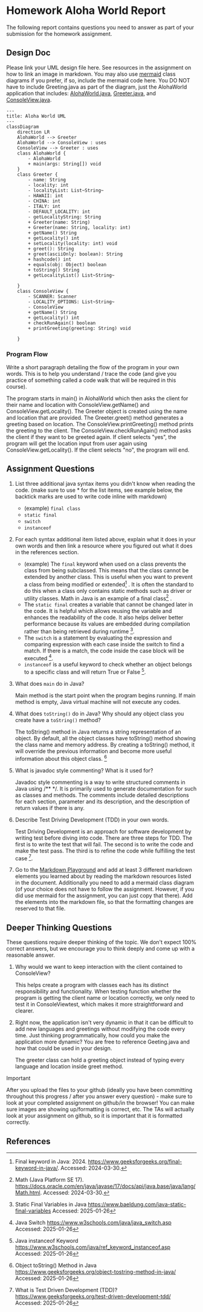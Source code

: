 # Homework Aloha World Report

The following report contains questions you need to answer as part of your submission for the homework assignment. 


## Design Doc
Please link your UML design file here. See resources in the assignment on how to
link an image in markdown. You may also use [mermaid] class diagrams if you prefer, if so, include the mermaid code here.  You DO NOT have to include Greeting.java as part of the diagram, just the AlohaWorld application that includes: [AlohaWorld.java], [Greeter.java], and [ConsoleView.java].
```mermaid
---
title: Aloha World UML
---
classDiagram
    direction LR
    AlohaWorld --> Greeter
    AlohaWorld --> ConsoleView : uses
    ConsoleView --> Greeter : uses
    class AlohaWorld {
        - AlohaWorld
        + main(args: String[]) void
    }
    class Greeter {
        - name: String
        - locality: int
        - localityList: List~String~
        - HAWAII: int
        - CHINA: int
        - ITALY: int
        - DEFAULT_LOCALITY: int
        - getLocalityString: String
        + Greeter(name: String)
        + Greeter(name: String, locality: int)
        + getName() String
        + getLocality() int
        + setLocality(locality: int) void
        + greet(): String
        + greet(asciiOnly: boolean): String
        + hashcode() int
        + equals(obj: Object) boolean
        + toString() String
        + getLocalityList() List~String~

    }
    class ConsoleView {
        - SCANNER: Scanner
        - LOCALITY_OPTIONS: List~String~
        - ConsoleView
        + getName() String
        + getLocality() int
        + checkRunAgain() boolean
        + printGreeting(greeting: String) void
        
    }
```

### Program Flow
Write a short paragraph detailing the flow of the program in your own words. This is to help you understand / trace the code (and give you practice of something called a code walk that will be required in this course).

   The program starts in main() in AlohaWorld which then asks the client for their name and location with ConsoleView.getName() and ConsoleView.getLocality(). The Greeter object is created using the name and location that are provided. The Greeter.greet() method generates a greeting based on location. The ConsoleView.printGreeting() method prints the greeting to the client. The ConsoleView.checkRunAgain() method asks the client if they want to be greeted again. If client selects "yes", the program will get the location input from user again using ConsoleView.getLocality(). If the client selects "no", the program will end.

## Assignment Questions

1. List three additional java syntax items you didn't know when reading the code.  (make sure to use * for the list items, see example below, the backtick marks are used to write code inline with markdown)
   
   * (example) `final class`
   * `static final`
   * `switch`
   * `instanceof`

2. For each syntax additional item listed above, explain what it does in your own words and then link a resource where you figured out what it does in the references section. 

    * (example) The `final` keyword when used on a class prevents the class from being subclassed. This means that the class cannot be extended by another class. This is useful when you want to prevent a class from being modified or extended[^1] . It is often the standard to do this when a class only contains static methods such as driver or utility classes. Math in Java is an example of a final class[^2] .
    * The `static final` creates a variable that cannot be changed later in the code. It is helpful which allows reusing the variable and enhances the readability of the code. It also helps deliver better performance because its values are embedded during compilation rather than being retrieved during runtime [^3].
    * The `switch` is a statement by evaluating the expression and comparing expression with each case inside the switch to find a match. If there is a match, the code inside the case block will be executed [^4]. 
    * `instanceof` is a useful keyword to check whether an object belongs to a specific class and will return True or False [^5].

3. What does `main` do in Java? 

    Main method is the start point when the program begins running. If main method is empty, Java virtual machine will not execute any codes.

4. What does `toString()` do in Java? Why should any object class you create have a `toString()` method?

    The toString() method in Java returns a string representation of an object. By default, all the object classes have toString() method showing the class name and memory address. By creating a toString() method, it will override the previous information and become more useful information about this object class. [^6]

5. What is javadoc style commenting? What is it used for? 

   Javadoc style commenting is a way to write structured comments in Java using /** */. It is primarily used to generate documentation for such as classes and methods. The comments include detailed descriptions for each section, parameter and its description, and the description of return values if there is any.


6. Describe Test Driving Development (TDD) in your own words. 

    Test Driving Development is an approach for software development by writing test before diving into code. There are three steps for TDD. The first is to write the test that will fail. The second is to write the code and make the test pass. The third is to refine the code while fulfilling the test case [^7].  

7. Go to the [Markdown Playground](MarkdownPlayground.md) and add at least 3 different markdown elements you learned about by reading the markdown resources listed in the document. Additionally you need to add a mermaid class diagram (of your choice does not have to follow the assignment. However, if you did use mermaid for the assignment, you can just copy that there). Add the elements into the markdown file, so that the formatting changes are reserved to that file. 


## Deeper Thinking Questions

These questions require deeper thinking of the topic. We don't expect 100% correct answers, but we encourage you to think deeply and come up with a reasonable answer. 


1. Why would we want to keep interaction with the client contained to ConsoleView?

   This helps create a program with classes each has its distinct responsibility and functionality. When testing function whether the program is getting the client name or location correctly, we only need to test it in ConsoleViewtest, which makes it more straightforward and clearer.

2. Right now, the application isn't very dynamic in that it can be difficult to add new languages and greetings without modifying the code every time. Just thinking programmatically,  how could you make the application more dynamic? You are free to reference Geeting.java and how that could be used in your design.

   The greeter class can hold a greeting object instead of typing every language and location inside greet method.


> [!IMPORTANT]
>  After you upload the files to your github (ideally you have been committing throughout this progress / after you answer every question) - make sure to look at your completed assignment on github/in the browser! You can make sure images are showing up/formatting is correct, etc. The TAs will actually look at your assignment on github, so it is important that it is formatted correctly.


## References

[^1]: Final keyword in Java: 2024. https://www.geeksforgeeks.org/final-keyword-in-java/. Accessed: 2024-03-30. 

[^2]: Math (Java Platform SE 17). https://docs.oracle.com/en/java/javase/17/docs/api/java.base/java/lang/Math.html. Accessed: 2024-03-30.

[^3]: Static Final Variables in Java https://www.baeldung.com/java-static-final-variables Accessed: 2025-01-26

[^4]: Java Switch https://www.w3schools.com/java/java_switch.asp Accessed: 2025-01-26

[^5]: Java instanceof Keyword https://www.w3schools.com/java/ref_keyword_instanceof.asp Accessed: 2025-01-26

[^6]: Object toString() Method in Java https://www.geeksforgeeks.org/object-tostring-method-in-java/ Accessed: 2025-01-26

[^7]: What is Test Driven Development (TDD)? https://www.geeksforgeeks.org/test-driven-development-tdd/ Accessed: 2025-01-26
<!-- This is a comment, below this link the links in the document are placed here to make ti easier to read. This is an optional style for markdown, and often as a student you will include the links inline. for example [mermaid](https://mermaid.js.org/intro/syntax-reference.html) -->
[mermaid]: https://mermaid.js.org/intro/syntax-reference.html
[AlohaWorld.java]: src/main/java/student/AlohaWorld.java
[Greeter.java]: src/main/java/student/Greeter.java
[ConsoleView.java]: src/main/java/student/ConsoleView.java